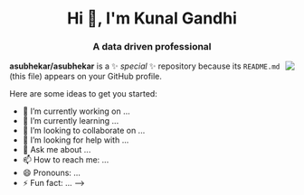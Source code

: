<h1 align="center">Hi 👋, I'm Kunal Gandhi</h1>
<h3 align="center">A data driven professional</h3>
<img src = "https://i.giphy.com/media/v1.Y2lkPTc5MGI3NjExMWUzaGVwaG96dmM5emF0eDRiNXNhZ2QxcGkwN2Fka2c1M25zeDQxdSZlcD12MV9pbnRlcm5hbF9naWZfYnlfaWQmY3Q9Zw/8qrrHSsrK9xpknGVNF/giphy.gif" align = "right"></img>

**asubhekar/asubhekar** is a ✨ _special_ ✨ repository because its `README.md` (this file) appears on your GitHub profile.

Here are some ideas to get you started:

- 🔭 I’m currently working on ...
- 🌱 I’m currently learning ...
- 👯 I’m looking to collaborate on ...
- 🤔 I’m looking for help with ...
- 💬 Ask me about ...
- 📫 How to reach me: ...
- 😄 Pronouns: ...
- ⚡ Fun fact: ...
-->
